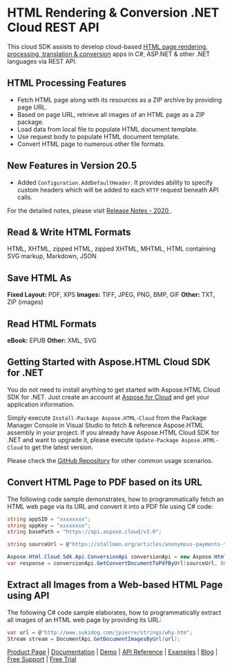 # HTML Rendering & Conversion .NET Cloud REST API

This cloud SDK assists to develop cloud-based [HTML page rendering, processing, translation & conversion](https://products.aspose.cloud/html/net) apps in C#, ASP.NET & other .NET languages via REST API.

## HTML Processing Features

- Fetch HTML page along with its resources as a ZIP archive by providing page URL.
- Based on page URL, retrieve all images of an HTML page as a ZIP package.
- Load data from local file to populate HTML document template.
- Use request body to populate HTML document template.
- Convert HTML page to numerous other file formats.

## New Features in Version 20.5

- Added `Configuration.AddDefaultHeader`. It provides ability to specify custom headers which will be added to each `HTTP` request beneath API calls.

For the detailed notes, please visit [Release Notes - 2020 ](https://docs.aspose.cloud/display/htmlcloud/Release+Notes+-+2020).

## Read & Write HTML Formats

HTML, XHTML, zipped HTML, zipped XHTML, MHTML, HTML containing SVG markup, Markdown, JSON

## Save HTML As

**Fixed Layout:** PDF, XPS
**Images:** TIFF, JPEG, PNG, BMP, GIF
**Other:** TXT, ZIP (images)

## Read HTML Formats
**eBook:** EPUB
**Other:** XML, SVG

## Getting Started with Aspose.HTML Cloud SDK for .NET

You do not need to install anything to get started with Aspose.HTML Cloud SDK for .NET. Just create an account at [Aspose for Cloud](https://dashboard.aspose.cloud/#/apps) and get your application information.

Simply execute `Install-Package Aspose.HTML-Cloud` from the Package Manager Console in Visual Studio to fetch & reference Aspose.HTML assembly in your project. If you already have Aspose.HTML Cloud SDK for .NET and want to upgrade it, please execute `Update-Package Aspose.HTML-Cloud` to get the latest version.

Please check the [GitHub Repository](https://github.com/aspose-html-cloud/aspose-html-cloud-dotnet) for other common usage scenarios.

## Convert HTML Page to PDF based on its URL

The following code sample demonstrates, how to programmatically fetch an HTML web page via its URL and convert it into a PDF file using C# code:

```csharp
string appSID = "xxxxxxxx";
string appKey = "xxxxxxxx";
string basePath = "https://api.aspose.cloud/v3.0";

string sourceUrl = @"https://stallman.org/articles/anonymous-payments-thru-phones.html";

Aspose.Html.Cloud.Sdk.Api.ConversionApi conversionApi = new Aspose.Html.Cloud.Sdk.Api.ConversionApi(appKey, appSID, basePath);
var response = conversionApi.GetConvertDocumentToPdfByUrl(sourceUrl, 800, 1200);
```

## Extract all Images from a Web-based HTML Page using API

The following C# code sample elaborates, how to programmatically extract all images of an HTML web page by providing its URL:

```csharp
var url = @"http://www.sukidog.com/jpierre/strings/why.htm";
Stream stream = DocumentApi.GetDocumentImagesByUrl(url);
```

[Product Page](https://products.aspose.cloud/html/net) | [Documentation](https://docs.aspose.cloud/display/htmlcloud/Home) | [Demo](https://products.aspose.app/html/family) | [API Reference](https://apireference.aspose.cloud/html/) | [Examples](https://github.com/aspose-html-cloud/aspose-html-cloud-dotnet) | [Blog](https://blog.aspose.cloud/category/html/) | [Free Support](https://forum.aspose.cloud/c/html) | [Free Trial](https://dashboard.aspose.cloud/#/apps)
